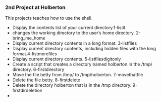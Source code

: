 ### 2nd Project at Holberton  

This projects teaches how to use the shell.  
 - Display the contents list of your current directory.1-listit  
 - changes the working directory to the user’s home directory. 2-bring_me_home  
 - Display current directory contents in a long format. 3-listfiles  
 - Display current directory contents, including hidden files with the long format.4-listmorefiles  
 - Display current directory contents. 5-listfilesdigitonly
 - Create a script that creates a directory named holberton in the /tmp/ directory. 6-firstdirectory  
 - Move the file betty from /tmp/ to /tmp/holberton. 7-movethatfile  
 - Delete the file betty. 8-firstdelete  
 - Delete the directory holberton that is in the /tmp directory. 9-firstdirdeletion  
 - 
